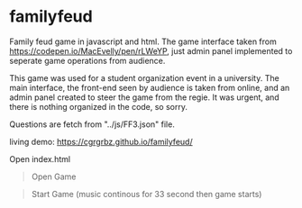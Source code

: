# familyfeud
Family feud game in javascript and html. The game interface taken from https://codepen.io/MacEvelly/pen/rLWeYP, just admin panel implemented to seperate game operations from audience.


This game was used for a student organization event in a university. The main interface, the front-end seen by audience is taken from online, and an admin panel created to steer the game from the regie. It was urgent, and there is nothing organized in the code, so sorry.

Questions are fetch from "../js/FF3.json" file.


living demo: https://cgrgrbz.github.io/familyfeud/

Open index.html

> Open Game

> Start Game (music continous for 33 second then game starts)
